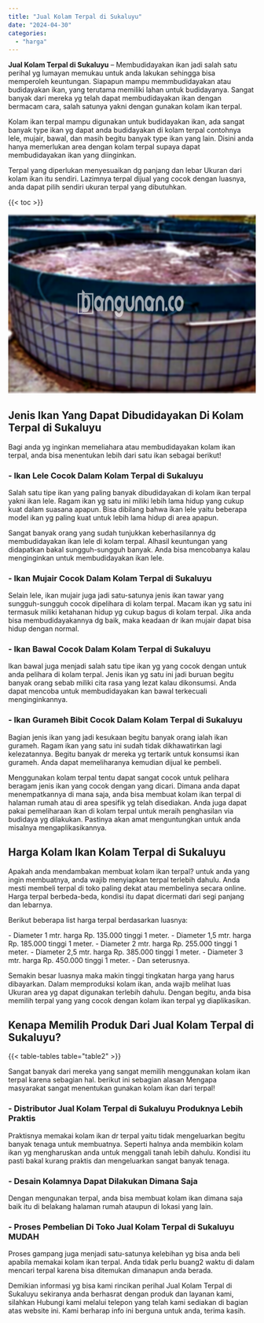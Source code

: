 ```yaml
---
title: "Jual Kolam Terpal di Sukaluyu"
date: "2024-04-30"
categories: 
  - "harga"
---
```


**Jual Kolam Terpal di Sukaluyu** – Membudidayakan ikan jadi salah satu perihal yg lumayan memukau untuk anda lakukan sehingga bisa memperoleh keuntungan. Siapapun mampu memmbudidayakan atau budidayakan ikan, yang terutama memiliki lahan untuk budidayanya. Sangat banyak dari mereka yg telah dapat membudidayakan ikan dengan bermacam cara, salah satunya yakni dengan gunakan kolam ikan terpal.

Kolam ikan terpal mampu digunakan untuk budidayakan ikan, ada sangat banyak type ikan yg dapat anda budidayakan di kolam terpal contohnya lele, mujair, bawal, dan masih begitu banyak type ikan yang lain. Disini anda hanya memerlukan area dengan kolam terpal supaya dapat membudidayakan ikan yang diinginkan.

Terpal yang diperlukan menyesuaikan dg panjang dan lebar Ukuran dari kolam ikan itu sendiri. Lazimnya terpal dijual yang cocok dengan luasnya, anda dapat pilih sendiri ukuran terpal yang dibutuhkan.

{{< toc >}}

![Jual Kolam Terpal di Sukaluyu](/images/jual-kolam-terpal-53.png)

## Jenis Ikan Yang Dapat Dibudidayakan Di Kolam Terpal di Sukaluyu

Bagi anda yg inginkan memeliahara atau membudidayakan kolam ikan terpal, anda bisa menentukan lebih dari satu ikan sebagai berikut!

### \- Ikan Lele Cocok Dalam Kolam Terpal di Sukaluyu

Salah satu tipe ikan yang paling banyak dibudidayakan di kolam ikan terpal yakni ikan lele. Ragam ikan yg satu ini miliki lebih lama hidup yang cukup kuat dalam suasana apapun. Bisa dibilang bahwa ikan lele yaitu beberapa model ikan yg paling kuat untuk lebih lama hidup di area apapun.

Sangat banyak orang yang sudah tunjukkan keberhasilannya dg membudidayakan ikan lele di kolam terpal. Alhasil keuntungan yang didapatkan bakal sungguh-sungguh banyak. Anda bisa mencobanya kalau menginginkan untuk membudidayakan ikan lele.

### \- Ikan Mujair Cocok Dalam Kolam Terpal di Sukaluyu

Selain lele, ikan mujair juga jadi satu-satunya jenis ikan tawar yang sungguh-sungguh cocok dipelihara di kolam terpal. Macam ikan yg satu ini termasuk miliki ketahanan hidup yg cukup bagus di kolam terpal. Jika anda bisa membudidayakannya dg baik, maka keadaan dr ikan mujair dapat bisa hidup dengan normal.

### \- Ikan Bawal Cocok Dalam Kolam Terpal di Sukaluyu

Ikan bawal juga menjadi salah satu tipe ikan yg yang cocok dengan untuk anda pelihara di kolam terpal. Jenis ikan yg satu ini jadi buruan begitu banyak orang sebab miliki cita rasa yang lezat kalau dikonsumsi. Anda dapat mencoba untuk membudidayakan kan bawal terkecuali menginginkannya.

### \- Ikan Gurameh Bibit Cocok Dalam Kolam Terpal di Sukaluyu

Bagian jenis ikan yang jadi kesukaan begitu banyak orang ialah ikan gurameh. Ragam ikan yang satu ini sudah tidak dikhawatirkan lagi kelezatannya. Begitu banyak dr mereka yg tertarik untuk konsumsi ikan gurameh. Anda dapat memeliharanya kemudian dijual ke pembeli.

Menggunakan kolam terpal tentu dapat sangat cocok untuk pelihara beragam jenis ikan yang cocok dengan yang dicari. Dimana anda dapat menempatkannya di mana saja, anda bisa membuat kolam ikan terpal di halaman rumah atau di area spesifik yg telah disediakan. Anda juga dapat pakai pemeliharaan ikan di kolam terpal untuk meraih penghasilan via budidaya yg dilakukan. Pastinya akan amat menguntungkan untuk anda misalnya mengaplikasikannya.

## Harga Kolam Ikan Kolam Terpal di Sukaluyu

Apakah anda mendambakan membuat kolam ikan terpal? untuk anda yang ingin membuatnya, anda wajib menyiapkan terpal terlebih dahulu. Anda mesti membeli terpal di toko paling dekat atau membelinya secara online. Harga terpal berbeda-beda, kondisi itu dapat dicermati dari segi panjang dan lebarnya.

Berikut beberapa list harga terpal berdasarkan luasnya:

\- Diameter 1 mtr. harga Rp. 135.000 tinggi 1 meter. - Diameter 1,5 mtr. harga Rp. 185.000 tinggi 1 meter. - Diameter 2 mtr. harga Rp. 255.000 tinggi 1 meter. - Diameter 2,5 mtr. harga Rp. 385.000 tinggi 1 meter. - Diameter 3 mtr. harga Rp. 450.000 tinggi 1 meter. - Dan seterusnya.

Semakin besar luasnya maka makin tinggi tingkatan harga yang harus dibayarkan. Dalam memproduksi kolam ikan, anda wajib melihat luas Ukuran area yg dapat digunakan terlebih dahulu. Dengan begitu, anda bisa memilih terpal yang yang cocok dengan kolam ikan terpal yg diaplikasikan.

## Kenapa Memilih Produk Dari Jual Kolam Terpal di Sukaluyu?

{{< table-tables table="table2" >}}

Sangat banyak dari mereka yang sangat memilih menggunakan kolam ikan terpal karena sebagian hal. berikut ini sebagian alasan Mengapa masyarakat sangat menentukan gunakan kolam ikan dari terpal!

### \- Distributor Jual Kolam Terpal di Sukaluyu Produknya Lebih Praktis

Praktisnya memakai kolam ikan dr terpal yaitu tidak mengeluarkan begitu banyak tenaga untuk membuatnya. Seperti halnya anda membikin kolam ikan yg mengharuskan anda untuk menggali tanah lebih dahulu. Kondisi itu pasti bakal kurang praktis dan mengeluarkan sangat banyak tenaga.

### \- Desain Kolamnya Dapat Dilakukan Dimana Saja

Dengan mengunakan terpal, anda bisa membuat kolam ikan dimana saja baik itu di belakang halaman rumah ataupun di lokasi yang lain.

### \- Proses Pembelian Di Toko Jual Kolam Terpal di Sukaluyu MUDAH

Proses gampang juga menjadi satu-satunya kelebihan yg bisa anda beli apabila memakai kolam ikan terpal. Anda tidak perlu buang2 waktu di dalam mencari terpal karena bisa ditemukan dimanapun anda berada.

Demikian informasi yg bisa kami rincikan perihal Jual Kolam Terpal di Sukaluyu sekiranya anda berhasrat dengan produk dan layanan kami, silahkan Hubungi kami melalui telepon yang telah kami sediakan di bagian atas website ini. Kami berharap info ini berguna untuk anda, terima kasih.

